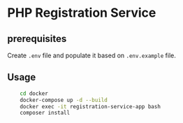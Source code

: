 # PHP Registration Service
## prerequisites
Create `.env` file and populate it based on `.env.example` file.
## Usage
```bash
    cd docker
    docker-compose up -d --build
    docker exec -it registration-service-app bash
    composer install
```